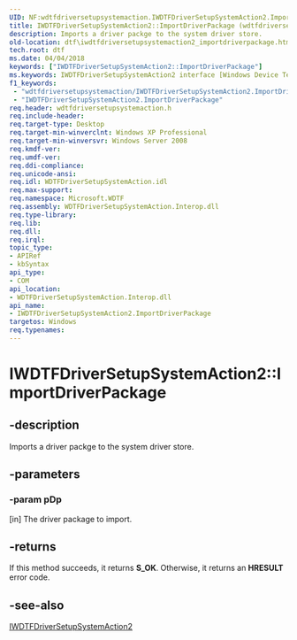 ```yaml
---
UID: NF:wdtfdriversetupsystemaction.IWDTFDriverSetupSystemAction2.ImportDriverPackage
title: IWDTFDriverSetupSystemAction2::ImportDriverPackage (wdtfdriversetupsystemaction.h)
description: Imports a driver packge to the system driver store.
old-location: dtf\iwdtfdriversetupsystemaction2_importdriverpackage.htm
tech.root: dtf
ms.date: 04/04/2018
keywords: ["IWDTFDriverSetupSystemAction2::ImportDriverPackage"]
ms.keywords: IWDTFDriverSetupSystemAction2 interface [Windows Device Testing Framework],ImportDriverPackage method, IWDTFDriverSetupSystemAction2.ImportDriverPackage, IWDTFDriverSetupSystemAction2::ImportDriverPackage, ImportDriverPackage, ImportDriverPackage method [Windows Device Testing Framework], ImportDriverPackage method [Windows Device Testing Framework],IWDTFDriverSetupSystemAction2 interface, Microsoft.WDTF.IWDTFDriverSetupSystemAction2.ImportDriverPackage, Microsoft::WDTF::IWDTFDriverSetupSystemAction2::ImportDriverPackage, dtf.iwdtfdriversetupsystemaction2_importdriverpackage, wdtfdriversetupsystemaction/IWDTFDriverSetupSystemAction2::ImportDriverPackage
f1_keywords:
 - "wdtfdriversetupsystemaction/IWDTFDriverSetupSystemAction2.ImportDriverPackage"
 - "IWDTFDriverSetupSystemAction2.ImportDriverPackage"
req.header: wdtfdriversetupsystemaction.h
req.include-header: 
req.target-type: Desktop
req.target-min-winverclnt: Windows XP Professional
req.target-min-winversvr: Windows Server 2008
req.kmdf-ver: 
req.umdf-ver: 
req.ddi-compliance: 
req.unicode-ansi: 
req.idl: WDTFDriverSetupSystemAction.idl
req.max-support: 
req.namespace: Microsoft.WDTF
req.assembly: WDTFDriverSetupSystemAction.Interop.dll
req.type-library: 
req.lib: 
req.dll: 
req.irql: 
topic_type:
- APIRef
- kbSyntax
api_type:
- COM
api_location:
- WDTFDriverSetupSystemAction.Interop.dll
api_name:
- IWDTFDriverSetupSystemAction2.ImportDriverPackage
targetos: Windows
req.typenames: 
---
```


# IWDTFDriverSetupSystemAction2::ImportDriverPackage


## -description


Imports a driver packge to the system driver store.


## -parameters




### -param pDp 
[in]
The driver package to import.


## -returns



If this method succeeds, it returns **S_OK**. Otherwise, it returns an **HRESULT** error code.




## -see-also




<a href="/windows-hardware/drivers/ddi/wdtfdriversetupsystemaction/nn-wdtfdriversetupsystemaction-iwdtfdriversetupsystemaction2">IWDTFDriverSetupSystemAction2</a>
 

 
